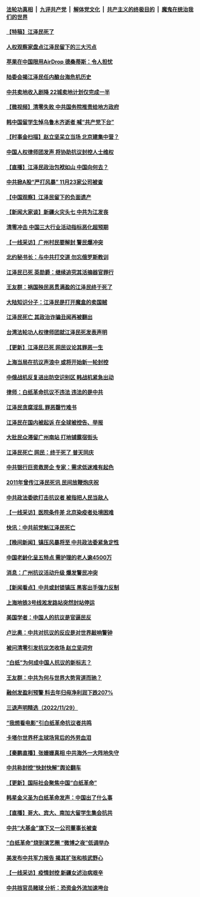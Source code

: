 ####  [法轮功真相](../../../../basic/blob/master/README.md?t=12010631) &nbsp;|&nbsp; [九评共产党](../../../../9ping.md/blob/master/README.md?t=12010631) &nbsp;|&nbsp; [解体党文化](../../../../jtdwh.md/blob/master/README.md?t=12010631)  &nbsp;|&nbsp; [共产主义的终极目的](../../../../gczydzjmd.md/blob/master/README.md?t=12010631) &nbsp;|&nbsp; [魔鬼在统治我们的世界](../../../../mgztzwmdsj.md/blob/master/README.md?t=12010631) 

#### [【特稿】江泽民死了](../pages/nsc413/n13876300.md?t=12010631) 

#### [人权观察家盘点江泽民留下的三大污点](../pages/nsc413/n13876227.md?t=12010631) 

#### [苹果在中国限用AirDrop 德桑蒂斯：令人担忧](../pages/nsc413/n13876137.md?t=12010631) 

#### [陆委会揭江泽民任内酿台海危机历史](../pages/nsc413/n13876196.md?t=12010631) 

#### [中共卖地收入剧降 22城卖地计划仅完成一半](../pages/nsc413/n13876229.md?t=12010631) 

#### [【微视频】清零失败 中共国务院推责给地方政府](../pages/nsc413/n13876084.md?t=12010631) 

#### [韩中国留学生悼乌鲁木齐逝者 喊“共产党下台”](../pages/nsc413/n13876166.md?t=12010631) 

#### [【时事金扫描】赵立坚呆立当场 北京建集中营？](../pages/nsc413/n13876191.md?t=12010631) 

#### [中国人权律师团发声 将协助抗议封控人士维权](../pages/nsc413/n13876064.md?t=12010631) 

#### [【直播】江泽民政治包袱如山 中国向何去？](../pages/nsc413/n13876226.md?t=12010631) 

#### [中共掀A股“严打风暴” 11月23家公司被查](../pages/nsc413/n13876203.md?t=12010631) 

#### [【中国观察】江泽民留下的负面遗产](../pages/nsc413/n13876194.md?t=12010631) 

#### [【新闻大家谈】新疆火灾头七 中共为江发丧](../pages/nsc413/n13876165.md?t=12010631) 

#### [清零冲击 中国三大行业活动指标恶化超预期](../pages/nsc413/n13876195.md?t=12010631) 

#### [【一线采访】广州村民要解封 警民爆冲突](../pages/nsc413/n13876058.md?t=12010631) 

#### [北约秘书长：与中共打交道 勿忘俄罗斯教训](../pages/nsc413/n13876156.md?t=12010631) 

#### [江泽民已死 英勋爵：继续追究其活摘器官罪行](../pages/nsc413/n13876197.md?t=12010631) 

#### [王友群：祸国殃民恶贯满盈的江泽民终于死了](../pages/nsc413/n13876096.md?t=12010631) 

#### [大陆知识分子：江泽民是打开魔盒的卖国贼](../pages/nsc413/n13876056.md?t=12010631) 

#### [江泽民死亡 其政治诈骗丑闻再被翻出](../pages/nsc413/n13876045.md?t=12010631) 

#### [台湾法轮功人权律师团就江泽民死发表声明](../pages/nsc413/n13876141.md?t=12010631) 

#### [【更新】江泽民已死 网民议论其罪恶一生](../pages/nsc413/n13876029.md?t=12010631) 

#### [上海当局在抗议声浪中 或将开始新一轮封控](../pages/nsc413/n13875873.md?t=12010631) 

#### [中俄战机反复进出防空识别区 韩战机紧急出动](../pages/nsc413/n13876063.md?t=12010631) 

#### [律师：白纸革命抗议不违法 违法的是中共](../pages/nsc413/n13875995.md?t=12010631) 

#### [江泽民贪腐淫乱 罪恶罄竹难书](../pages/nsc413/n13876017.md?t=12010631) 

#### [江泽民在国内被起诉 在全球被控告、举报](../pages/nsc413/n13876054.md?t=12010631) 

#### [大批民众滞留广州南站 打地铺露宿街头](../pages/nsc413/n13876026.md?t=12010631) 

#### [江泽民死亡 网民：终于死了 普天同庆](../pages/nsc413/n13875982.md?t=12010631) 

#### [中共银行巨资救房企 专家：需求低迷难有起色](../pages/nsc413/n13875280.md?t=12010631) 

#### [2011年曾传江泽民死讯 民间放鞭炮庆祝](../pages/nsc413/n13876008.md?t=12010631) 

#### [中共政法委欲打击抗议者 被指把人民当敌人](../pages/nsc413/n13875921.md?t=12010631) 

#### [【一线采访】医院条件差 北京染疫者处境困难](../pages/nsc413/n13875925.md?t=12010631) 

#### [快讯：中共前党魁江泽民死亡](../pages/nsc413/n13875999.md?t=12010631) 

#### [【晚间新闻】镇压风暴将至 中共政法委紧急定性](../pages/nsc413/n13875432.md?t=12010631) 


#### [中国老龄化呈五特点 需护理的老人逾4500万](../pages/nsc413/n13875255.md?t=12010631) 

#### [消息：广州抗议活动升级 爆发警民冲突](../pages/nsc413/n13875902.md?t=12010631) 

#### [【新闻看点】中共或封锁镇压 黑客出手强力反制](../pages/nsc413/n13875658.md?t=12010631) 

#### [上海地铁3号线淞发路站突然封站停运](../pages/nsc413/n13875759.md?t=12010631) 

#### [美国学者：中国人的抗议是官逼民反](../pages/nsc413/n13875852.md?t=12010631) 

#### [卢比奥：中共对抗议的反应是对世界敲响警钟](../pages/nsc413/n13875828.md?t=12010631) 

#### [被问清零引发抗议怎收场 赵立坚词穷](../pages/nsc413/n13875757.md?t=12010631) 

#### [“白纸”为何成中国人抗议的新标志？](../pages/nsc413/n13875761.md?t=12010631) 


#### [王友群：中共为何与世界大势背道而驰？](../pages/nsc413/n13875638.md?t=12010631) 

#### [融创发盈利预警 料去年归母净利润下跌207%](../pages/nsc413/n13875705.md?t=12010631) 

#### [三退声明精选（2022/11/29）](../pages/nsc413/n13875760.md?t=12010631) 

#### [“我想看电影”引白纸革命抗议者共鸣](../pages/nsc413/n13875742.md?t=12010631) 

#### [卡塔尔世界杯主球场背后的外劳血泪](../pages/nsc413/n13875681.md?t=12010631) 

#### [【秦鹏直播】张姗姗真相 中共海外一大阵地失守](../pages/nsc413/n13875626.md?t=12010631) 

#### [中共称封控“快封快解”舆论翻车](../pages/nsc413/n13875668.md?t=12010631) 

#### [【更新】国际社会聚焦中国“白纸革命”](../pages/nsc413/n13875376.md?t=12010631) 

#### [韩星金义圣为白纸革命发声：中国出了什么事](../pages/nsc413/n13875645.md?t=12010631) 

#### [【直播】哥大、宾大、南加大留学生集会抗共](../pages/nsc413/n13875540.md?t=12010631) 

#### [中共“大基金”旗下又一公司董事长被查](../pages/nsc413/n13875610.md?t=12010631) 

#### [“白纸革命”烧到演艺圈 “微博之夜”低调举办](../pages/nsc413/n13875558.md?t=12010631) 

#### [美发布中共军力报告 揭其扩张和核武野心](../pages/nsc413/n13875585.md?t=12010631) 

#### [【一线采访】疫情封控 新疆女述治病艰辛](../pages/nsc413/n13875400.md?t=12010631) 

#### [中共挡官员赌球 分析：恐资金外流加速垮台](../pages/nsc413/n13875242.md?t=12010631) 

